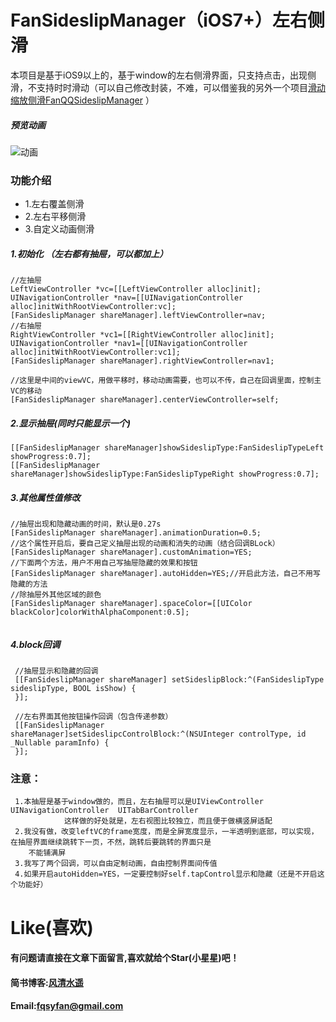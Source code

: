 # FanSideslipManager（iOS7+）左右侧滑
本项目是基于iOS9以上的，基于window的左右侧滑界面，只支持点击，出现侧滑，不支持时时滑动（可以自己修改封装，不难，可以借鉴我的另外一个项目[滑动缩放侧滑FanQQSideslipManager](https://github.com/fanxiangyang/FanQQSideslipManager) ）

##### 预览动画

![动画](https://github.com/fanxiangyang/FanSideslipManager/blob/master/Document/sideslip.gif?raw=true)

###  功能介绍
*	1.左右覆盖侧滑
*	2.左右平移侧滑
* 	3.自定义动画侧滑

##### 1.初始化 （左右都有抽屉，可以都加上） 
```
//左抽屉
LeftViewController *vc=[[LeftViewController alloc]init];
UINavigationController *nav=[[UINavigationController alloc]initWithRootViewController:vc];
[FanSideslipManager shareManager].leftViewController=nav;
//右抽屉
RightViewController *vc1=[[RightViewController alloc]init];
UINavigationController *nav1=[[UINavigationController alloc]initWithRootViewController:vc1];
[FanSideslipManager shareManager].rightViewController=nav1;
 
//这里是中间的viewVC，用做平移时，移动动画需要，也可以不传，自己在回调里面，控制主VC的移动
[FanSideslipManager shareManager].centerViewController=self;
```
##### 2.显示抽屉(同时只能显示一个)
```
[[FanSideslipManager shareManager]showSideslipType:FanSideslipTypeLeft showProgress:0.7];
[[FanSideslipManager shareManager]showSideslipType:FanSideslipTypeRight showProgress:0.7];

``` 
##### 3.其他属性值修改
```
//抽屉出现和隐藏动画的时间，默认是0.27s
[FanSideslipManager shareManager].animationDuration=0.5;
//这个属性开启后，要自己定义抽屉出现的动画和消失的动画（结合回调BLock）
[FanSideslipManager shareManager].customAnimation=YES;
//下面两个方法，用户不用自己写抽屉隐藏的效果和按钮
[FanSideslipManager shareManager].autoHidden=YES;//开启此方法，自己不用写隐藏的方法
//除抽屉外其他区域的颜色
[FanSideslipManager shareManager].spaceColor=[[UIColor blackColor]colorWithAlphaComponent:0.5];
 
```
##### 4.block回调
```
 //抽屉显示和隐藏的回调
 [[FanSideslipManager shareManager] setSideslipBlock:^(FanSideslipType sideslipType, BOOL isShow) {
 }];
 
 //左右界面其他按钮操作回调（包含传递参数）
 [[FanSideslipManager shareManager]setSideslipcControlBlock:^(NSUInteger controlType, id  _Nullable paramInfo) {
 }];

```
### 注意：
```
 1.本抽屉是基于window做的，而且，左右抽屉可以是UIViewController  UINavigationController  UITabBarController
            这样做的好处就是，左右视图比较独立，而且便于做横竖屏适配
 2.我没有做，改变leftVC的frame宽度，而是全屏宽度显示，一半透明到底部，可以实现，在抽屉界面继续跳转下一页，不然，跳转后要跳转的界面只是
    不能铺满屏
 3.我写了两个回调，可以自由定制动画，自由控制界面间传值
 4.如果开启autoHidden=YES，一定要控制好self.tapControl显示和隐藏（还是不开启这个功能好）

```
Like(喜欢)
==============
#### 有问题请直接在文章下面留言,喜欢就给个Star(小星星)吧！ 
#### 简书博客:[风清水遥](https://www.jianshu.com/u/13d4a8b7949a)
#### Email:<fqsyfan@gmail.com>
